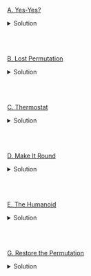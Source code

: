 [A. Yes-Yes?](https://codeforces.com/contest/1759/problem/A)

<details><summary>Solution</summary>

![](assets/20221118232905.png)

</details>
<br>
<br>
<br>

[B. Lost Permutation](https://codeforces.com/contest/1759/problem/B)

<details><summary>Solution</summary>

![](assets/20221118233007.png)

</details>
<br>
<br>
<br>

[C. Thermostat](https://codeforces.com/contest/1759/problem/C)

<details><summary>Solution</summary>

![](assets/20221118233049.png)

</details>
<br>
<br>
<br>

[D. Make It Round](https://codeforces.com/contest/1759/problem/D)

<details><summary>Solution</summary>

![](assets/20221118233144.png)

</details>
<br>
<br>
<br>

[E. The Humanoid](https://codeforces.com/contest/1759/problem/E)

<details><summary>Solution</summary>

![](assets/20221118233236.png)

</details>
<br>
<br>
<br>

[G. Restore the Permutation](https://codeforces.com/contest/1759/problem/G)

<details><summary>Solution</summary>

![](assets/20221118233318.png)

</details>
<br>
<br>
<br>

